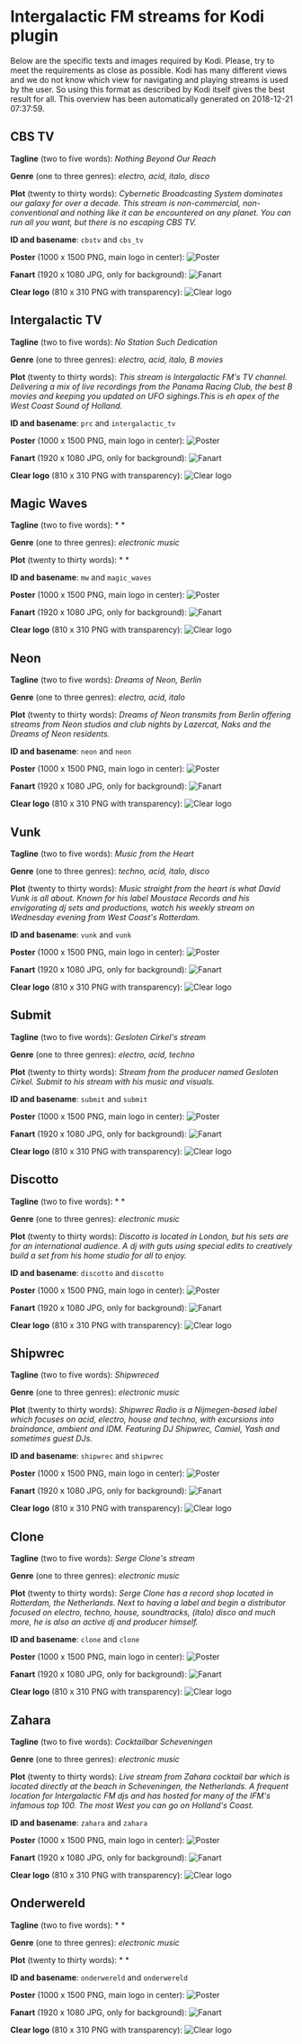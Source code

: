 # Intergalactic FM streams for Kodi plugin

Below are the specific texts and images required by Kodi. Please, try to meet the requirements as close as possible. Kodi has many different views and we do not know which view for navigating and playing streams is used by the user. So using this format as described by Kodi itself gives the best result for all. This overview has been automatically generated on 2018-12-21 07:37:59.

## CBS TV

**Tagline** (two to five words): *Nothing Beyond Our Reach*

**Genre** (one to three genres): *electro, acid, italo, disco*

**Plot** (twenty to thirty words): *Cybernetic Broadcasting System dominates our galaxy for over a decade. This stream is non-commercial, non-conventional and nothing like it can be encountered on any planet. You can run all you want, but there is no escaping CBS TV.*

**ID and basename**: `cbstv` and `cbs_tv`

**Poster** (1000 x 1500 PNG, main logo in center):
![Poster](../plugin.video.intergalacticfm/resources/cbs_tv-poster.png "Poster")

**Fanart** (1920 x 1080 JPG, only for background):
![Fanart](../plugin.video.intergalacticfm/resources/cbs_tv-fanart.jpg "Fanart")

**Clear logo** (810 x 310 PNG with transparency):
![Clear logo](clearlogo-examples/cbs_tv-clearlogo.png "Fanart")

## Intergalactic TV

**Tagline** (two to five words): *No Station Such Dedication*

**Genre** (one to three genres): *electro, acid, italo, B movies*

**Plot** (twenty to thirty words): *This stream is Intergalactic FM's TV channel. Delivering a mix of live recordings from the Panama Racing Club, the best B movies and keeping you updated on UFO sighings.This is eh apex of the West Coast Sound of Holland.*

**ID and basename**: `prc` and `intergalactic_tv`

**Poster** (1000 x 1500 PNG, main logo in center):
![Poster](../plugin.video.intergalacticfm/resources/intergalactic_tv-poster.png "Poster")

**Fanart** (1920 x 1080 JPG, only for background):
![Fanart](../plugin.video.intergalacticfm/resources/intergalactic_tv-fanart.jpg "Fanart")

**Clear logo** (810 x 310 PNG with transparency):
![Clear logo](clearlogo-examples/intergalactic_tv-clearlogo.png "Fanart")

## Magic Waves

**Tagline** (two to five words): * *

**Genre** (one to three genres): *electronic music*

**Plot** (twenty to thirty words): * *

**ID and basename**: `mw` and `magic_waves`

**Poster** (1000 x 1500 PNG, main logo in center):
![Poster](../plugin.video.intergalacticfm/resources/magic_waves-poster.png "Poster")

**Fanart** (1920 x 1080 JPG, only for background):
![Fanart](../plugin.video.intergalacticfm/resources/magic_waves-fanart.jpg "Fanart")

**Clear logo** (810 x 310 PNG with transparency):
![Clear logo](clearlogo-examples/magic_waves-clearlogo.png "Fanart")

## Neon

**Tagline** (two to five words): *Dreams of Neon, Berlin*

**Genre** (one to three genres): *electro, acid, italo*

**Plot** (twenty to thirty words): *Dreams of Neon transmits from Berlin offering streams from Neon studios and club nights by Lazercat, Naks and the Dreams of Neon residents.*

**ID and basename**: `neon` and `neon`

**Poster** (1000 x 1500 PNG, main logo in center):
![Poster](../plugin.video.intergalacticfm/resources/neon-poster.png "Poster")

**Fanart** (1920 x 1080 JPG, only for background):
![Fanart](../plugin.video.intergalacticfm/resources/neon-fanart.jpg "Fanart")

**Clear logo** (810 x 310 PNG with transparency):
![Clear logo](clearlogo-examples/neon-clearlogo.png "Fanart")

## Vunk

**Tagline** (two to five words): *Music from the Heart*

**Genre** (one to three genres): *techno, acid, italo, disco*

**Plot** (twenty to thirty words): *Music straight from the heart is what David Vunk is all about. Known for his label Moustace Records and his envigorating dj sets and productions, watch his weekly stream on Wednesday evening from West Coast's Rotterdam.*

**ID and basename**: `vunk` and `vunk`

**Poster** (1000 x 1500 PNG, main logo in center):
![Poster](../plugin.video.intergalacticfm/resources/vunk-poster.png "Poster")

**Fanart** (1920 x 1080 JPG, only for background):
![Fanart](../plugin.video.intergalacticfm/resources/vunk-fanart.jpg "Fanart")

**Clear logo** (810 x 310 PNG with transparency):
![Clear logo](clearlogo-examples/vunk-clearlogo.png "Fanart")

## Submit

**Tagline** (two to five words): *Gesloten Cirkel's stream*

**Genre** (one to three genres): *electro, acid, techno*

**Plot** (twenty to thirty words): *Stream from the producer named Gesloten Cirkel. Submit to his stream with his music and visuals.*

**ID and basename**: `submit` and `submit`

**Poster** (1000 x 1500 PNG, main logo in center):
![Poster](../plugin.video.intergalacticfm/resources/submit-poster.png "Poster")

**Fanart** (1920 x 1080 JPG, only for background):
![Fanart](../plugin.video.intergalacticfm/resources/submit-fanart.jpg "Fanart")

**Clear logo** (810 x 310 PNG with transparency):
![Clear logo](clearlogo-examples/submit-clearlogo.png "Fanart")

## Discotto

**Tagline** (two to five words): * *

**Genre** (one to three genres): *electronic music*

**Plot** (twenty to thirty words): *Discotto is located in London, but his sets are for an international audience. A dj with guts using special edits to creatively build a set from his home studio for all to enjoy.*

**ID and basename**: `discotto` and `discotto`

**Poster** (1000 x 1500 PNG, main logo in center):
![Poster](../plugin.video.intergalacticfm/resources/discotto-poster.png "Poster")

**Fanart** (1920 x 1080 JPG, only for background):
![Fanart](../plugin.video.intergalacticfm/resources/discotto-fanart.jpg "Fanart")

**Clear logo** (810 x 310 PNG with transparency):
![Clear logo](clearlogo-examples/discotto-clearlogo.png "Fanart")

## Shipwrec

**Tagline** (two to five words): *Shipwreced*

**Genre** (one to three genres): *electronic music*

**Plot** (twenty to thirty words): *Shipwrec Radio is a Nijmegen-based label which focuses on acid, electro, house and techno, with excursions into braindance, ambient and IDM. Featuring DJ Shipwrec, Camiel, Yash and sometimes guest DJs.*

**ID and basename**: `shipwrec` and `shipwrec`

**Poster** (1000 x 1500 PNG, main logo in center):
![Poster](../plugin.video.intergalacticfm/resources/shipwrec-poster.png "Poster")

**Fanart** (1920 x 1080 JPG, only for background):
![Fanart](../plugin.video.intergalacticfm/resources/shipwrec-fanart.jpg "Fanart")

**Clear logo** (810 x 310 PNG with transparency):
![Clear logo](clearlogo-examples/shipwrec-clearlogo.png "Fanart")

## Clone

**Tagline** (two to five words): *Serge Clone's stream*

**Genre** (one to three genres): *electronic music*

**Plot** (twenty to thirty words): *Serge Clone has a record shop located in Rotterdam, the Netherlands. Next to having a label and begin a distributor focused on electro, techno, house, soundtracks, (italo) disco and much more, he is also an active dj and producer himself.*

**ID and basename**: `clone` and `clone`

**Poster** (1000 x 1500 PNG, main logo in center):
![Poster](../plugin.video.intergalacticfm/resources/clone-poster.png "Poster")

**Fanart** (1920 x 1080 JPG, only for background):
![Fanart](../plugin.video.intergalacticfm/resources/clone-fanart.jpg "Fanart")

**Clear logo** (810 x 310 PNG with transparency):
![Clear logo](clearlogo-examples/clone-clearlogo.png "Fanart")

## Zahara

**Tagline** (two to five words): *Cocktailbar Scheveningen*

**Genre** (one to three genres): *electronic music*

**Plot** (twenty to thirty words): *Live stream from Zahara cocktail bar which is located directly at the beach in Scheveningen, the Netherlands. A frequent location for Intergalactic FM djs and has hosted for many of the IFM's infamous top 100. The most West you can go on Holland's Coast.*

**ID and basename**: `zahara` and `zahara`

**Poster** (1000 x 1500 PNG, main logo in center):
![Poster](../plugin.video.intergalacticfm/resources/zahara-poster.png "Poster")

**Fanart** (1920 x 1080 JPG, only for background):
![Fanart](../plugin.video.intergalacticfm/resources/zahara-fanart.jpg "Fanart")

**Clear logo** (810 x 310 PNG with transparency):
![Clear logo](clearlogo-examples/zahara-clearlogo.png "Fanart")

## Onderwereld

**Tagline** (two to five words): * *

**Genre** (one to three genres): *electronic music*

**Plot** (twenty to thirty words): * *

**ID and basename**: `onderwereld` and `onderwereld`

**Poster** (1000 x 1500 PNG, main logo in center):
![Poster](../plugin.video.intergalacticfm/resources/onderwereld-poster.png "Poster")

**Fanart** (1920 x 1080 JPG, only for background):
![Fanart](../plugin.video.intergalacticfm/resources/onderwereld-fanart.jpg "Fanart")

**Clear logo** (810 x 310 PNG with transparency):
![Clear logo](clearlogo-examples/onderwereld-clearlogo.png "Fanart")

